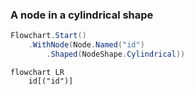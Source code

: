 ﻿### A node in a cylindrical shape

```csharp
Flowchart.Start()
    .WithNode(Node.Named("id")
        .Shaped(NodeShape.Cylindrical))
```

```mermaid
flowchart LR
    id[("id")]
```